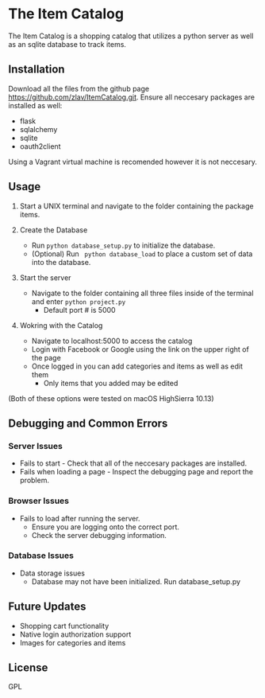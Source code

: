 # The Item Catalog
The Item Catalog is a shopping catalog that utilizes a python server as well as an sqlite database to track items.

## Installation
Download all the files from the github page https://github.com/zlav/ItemCatalog.git.
Ensure all neccesary packages are installed as well:
* flask
* sqlalchemy
* sqlite
* oauth2client

Using a Vagrant virtual machine is recomended however it is not neccesary.
## Usage
1. Start a UNIX terminal and navigate to the folder containing the package items.
2. Create the Database
    * Run `python database_setup.py` to initialize the database.
    * (Optional) Run ` python database_load` to place a custom set of data into the database.
3.  Start the server
    * Navigate to the folder containing all three files inside of the terminal and enter `python project.py`
        * Default port # is 5000

4. Wokring with the Catalog
    * Navigate to localhost:5000 to access the catalog
    * Login with Facebook or Google using the link on the upper right of the page
    * Once logged in you can add categories and items as well as edit them
        * Only items that you added may be edited

(Both of these options were tested on macOS HighSierra 10.13)

## Debugging and Common Errors
### Server Issues
* Fails to start - Check that all of the neccesary packages are installed.
* Fails when loading a page - Inspect the debugging page and report the problem.

### Browser Issues
* Fails to load after running the server.
    * Ensure you are logging onto the correct port.
    * Check the server debugging information.

### Database Issues
* Data storage issues
    * Database may not have been initialized. Run database_setup.py

## Future Updates
* Shopping cart functionality
* Native login authorization support
* Images for categories and items

## License
GPL

